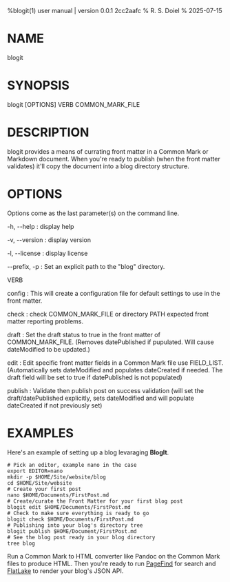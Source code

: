 %blogit(1) user manual | version 0.0.1 2cc2aafc
% R. S. Doiel
% 2025-07-15

# NAME

blogit

# SYNOPSIS

blogit [OPTIONS] VERB COMMON_MARK_FILE

# DESCRIPTION

blogit provides a means of currating front matter in a Common Mark or Markdown
document. When you're ready to publish (when the front matter validates) it'll copy
the document into a blog directory structure.

# OPTIONS

Options come as the last parameter(s) on the command line.

-h, --help
: display help

-v, --version
: display version

-l, --license
: display license

--prefix, -p
: Set an explicit path to the "blog" directory.

VERB

config
: This will create a configuration file for default settings to use in the front matter.

check
: check COMMON_MARK_FILE or directory PATH expected front matter reporting problems.

draft
: Set the draft status to true in the front matter of COMMON_MARK_FILE.
(Removes datePublished if pupulated. Will cause dateModified to be updated.)

edit
: Edit specific front matter fields in a Common Mark file use FIELD_LIST.
(Automatically sets dateModified and populates dateCreated if needed.
The draft field will be set to true if datePublished is not populated)

publish
: Validate then publish post on success validation (will set the draft/datePublished explicitly,
sets dateModified and will populate dateCreated if not previously set)

# EXAMPLES

Here's an example of setting up a blog levaraging __BlogIt__.

~~~shell
# Pick an editor, example nano in the case
export EDITOR=nano
mkdir -p $HOME/Site/website/blog
cd $HOME/Site/website
# Create your first post
nano $HOME/Documents/FirstPost.md
# Create/curate the Front Matter for your first blog post
blogit edit $HOME/Documents/FirstPost.md
# Check to make sure everything is ready to go
blogit check $HOME/Documents/FirstPost.md
# Publishing into your blog's directory tree
blogit publish $HOME/Document/FirstPost.md
# See the blog post ready in your blog directory
tree blog
~~~

Run a Common Mark to HTML converter like Pandoc on the Common Mark files to produce HTML.
Then you're ready to run [PageFind](https://pagefind.com) for search and 
[FlatLake](https://flatlake.app) to render your blog's JSON API.


